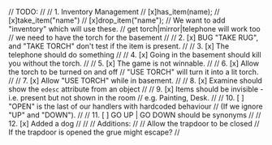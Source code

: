 // TODO:
//
// 1. Inventory Management
//  [x]has_item(name);
//  [x]take_item("name")
//  [x]drop_item("name");
//    We want to add "inventory" which will use these.
//    get torch|mirror|telephone will work too
//    we need to have the torch for the basement
//
// 2. [x] BUG "TAKE RUG", and "TAKE TORCH" don't test if the item is present.
//
// 3. [x] The telephone should do something
//
// 4. [x] Going in the basement should kill you without the torch.
//
// 5. [x] The game is not winnable.
//
// 6. [x] Allow the torch to be turned on and off
//        "USE TORCH" will turn it into a lit torch.
//
// 7. [x] Allow "USE TORCH" while in basement.
//
// 8. [x] Examine should show the `edesc` attribute from an object
//
// 9. [x] Items should be invisible - i.e. present but not shown in the room
//        e.g. Painting, Desk.
//
// 10. [ ] "OPEN" is the last of our handlers with hardcoded behaviour
//         (If we ignore "UP" and "DOWN").
//
// 11. [ ] GO UP | GO DOWN should be synonyms
//
// 12. [x] Added a dog
//
//
// Additions:
//
//   Allow the trapdoor to be closed
//     If the trapdoor is opened the grue might escape?
//

